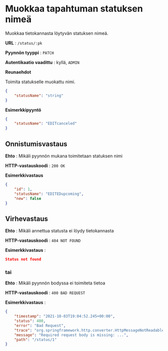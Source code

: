 # Muokkaa tapahtuman statuksen nimeä

Muokkaa tietokannasta löytyvän statuksen nimeä.

**URL** : `/status/:pk`

**Pyynnön tyyppi** : `PATCH`

**Autentikaatio vaadittu** : kyllä, `ADMIN`

**Reunaehdot**

Toimita statukselle muokattu nimi.

```json
{
    "statusName": "string"
}
```

**Esimerkkipyyntö** 

```json
{
    "statusName": "EDITcanceled"
}
```

## Onnistumisvastaus

**Ehto** : Mikäli pyynnön mukana toimitetaan statuksen nimi 

**HTTP-vastauskoodi** : `200 OK`

**Esimerkkivastaus**

```json
{
    "id": 1,
    "statusName": "EDITEDupcoming",
    "new": false
}
```

## Virhevastaus

**Ehto** : Mikäli annettua statusta ei löydy tietokannasta

**HTTP-vastauskoodi** : `404 NOT FOUND`

**Esimerkkivastaus** :

```json
Status not found
```

### tai

**Ehto** : Mikäli pyynnön bodyssa ei toimiteta tietoa

**HTTP-vastauskoodi** : `400 BAD REQUEST`

**Esimerkkivastaus** :

```json
{
    "timestamp": "2021-10-03T19:04:52.245+00:00",
    "status": 400,
    "error": "Bad Request",
    "trace": "org.springframework.http.converter.HttpMessageNotReadableException: Required request body is missing:...",
    "message": "Required request body is missing: ...",
    "path": "/status/1"
}
```